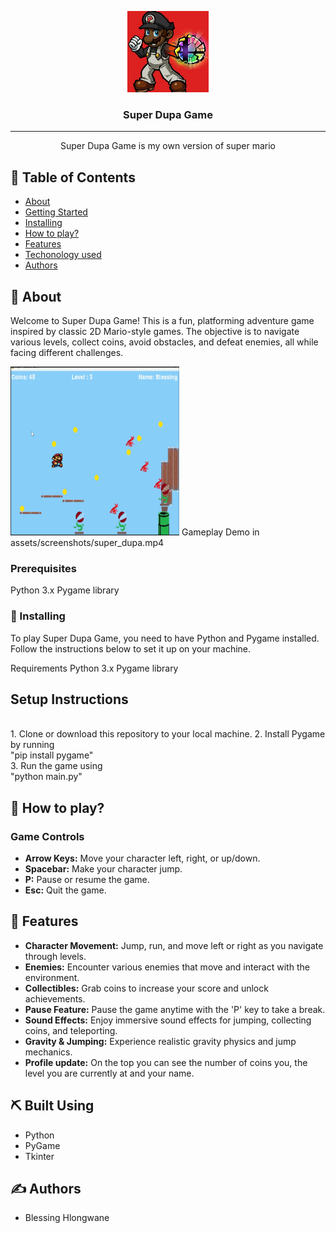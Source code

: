 <p align="center">
  <a href="" rel="noopener">
 <img width=130px height=130px src="assets/logo.jpg" alt="Project logo"></a>
</p>

<h3 align="center">Super Dupa Game</h3>


---

<p align="center"> Super Dupa Game is my own version of super mario
    <br> 
</p>

## 📝 Table of Contents

- [About](#about)
- [Getting Started](#pre)
- [Installing](#installing)
- [How to play?](#play)
- [Features](#features)
- [Techonology used](#built_using)
- [Authors](#authors)


## 🧐 About <a name = "about"></a>

Welcome to Super Dupa Game! This is a fun, platforming adventure game inspired by classic 2D Mario-style games. The objective is to navigate various levels, collect coins, avoid obstacles, and defeat enemies, all while facing different challenges.

<img width=270px height=270px src="assets/screenshots/screenshot2.png">
Gameplay Demo in assets/screenshots/super_dupa.mp4



### Prerequisites <a name = "pre"></a>

Python 3.x
Pygame library

### 🔧 Installing <a name = "installing"></a>

To play Super Dupa Game, you need to have Python and Pygame installed. Follow the instructions below to set it up on your machine.

Requirements
Python 3.x
Pygame library

<h2>Setup Instructions</h2>
<br>
1. Clone or download this repository to your local machine.
2. Install Pygame by running<br>
"pip install pygame"
<br>
3. Run the game using
<br>
"python main.py"

## 🎈 How to play? <a name = "play"></a>
<h3>Game Controls</h3>

- <b>Arrow Keys:</b> Move your character left, right, or up/down.
- <b>Spacebar:</b> Make your character jump.
- <b>P:</b> Pause or resume the game.
- <b>Esc:</b> Quit the game.


## 🚀 Features <a name="features"></a>

- <b>Character Movement:</b> Jump, run, and move left or right as you navigate through levels.
- <b>Enemies:</b> Encounter various enemies that move and interact with the environment.
- <b>Collectibles:</b> Grab coins to increase your score and unlock achievements.
- <b>Pause Feature:</b> Pause the game anytime with the 'P' key to take a break.
- <b>Sound Effects:</b> Enjoy immersive sound effects for jumping, collecting coins, and teleporting.
- <b>Gravity & Jumping:</b> Experience realistic gravity physics and jump mechanics.
- <b>Profile update:</b> On the top you can see the number of coins you, the level you are currently at and your name.


## ⛏️ Built Using <a name = "built_using"></a>

- Python
- PyGame
- Tkinter

## ✍️ Authors <a name = "authors"></a>

- Blessing Hlongwane


